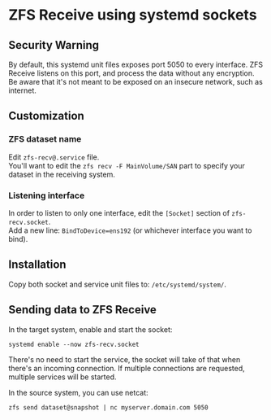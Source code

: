 # ZFS Receive using systemd sockets

## Security Warning
By default, this systemd unit files exposes port 5050 to every interface. ZFS Receive listens on this port, and process the data without any encryption.  
Be aware that it's not meant to be exposed on an insecure network, such as internet.

## Customization
### ZFS dataset name
Edit ```zfs-recv@.service``` file.  
You'll want to edit the ```zfs recv -F MainVolume/SAN``` part to specify your dataset in the receiving system.

### Listening interface
In order to listen to only one interface, edit the ```[Socket]``` section of ```zfs-recv.socket```.  
Add a new line: ```BindToDevice=ens192``` (or whichever interface you want to bind).

## Installation
Copy both socket and service unit files to: ```/etc/systemd/system/```.

## Sending data to ZFS Receive
In the target system, enable and start the socket:
```
systemd enable --now zfs-recv.socket
```
There's no need to start the service, the socket will take of that when there's an incoming connection. If multiple connections are requested, multiple services will be started.

In the source system, you can use netcat:
```
zfs send dataset@snapshot | nc myserver.domain.com 5050
```
